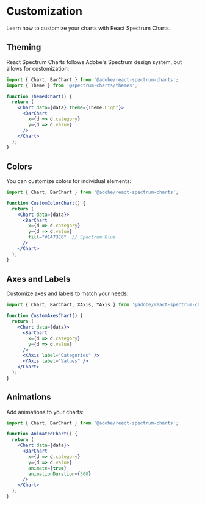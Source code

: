 <!-- Copyright 2025 Adobe. All rights reserved.
This file is licensed to you under the Apache License, Version 2.0 (the "License");
you may not use this file except in compliance with the License. You may obtain a copy
of the License at http://www.apache.org/licenses/LICENSE-2.0
Unless required by applicable law or agreed to in writing, software distributed under
the License is distributed on an "AS IS" BASIS, WITHOUT WARRANTIES OR REPRESENTATIONS
OF ANY KIND, either express or implied. See the License for the specific language
governing permissions and limitations under the License. -->

# Customization

Learn how to customize your charts with React Spectrum Charts.

## Theming

React Spectrum Charts follows Adobe's Spectrum design system, but allows for customization:

```jsx
import { Chart, BarChart } from '@adobe/react-spectrum-charts';
import { Theme } from '@spectrum-charts/themes';

function ThemedChart() {
  return (
    <Chart data={data} theme={Theme.Light}>
      <BarChart
        x={d => d.category}
        y={d => d.value}
      />
    </Chart>
  );
}
```

## Colors

You can customize colors for individual elements:

```jsx
import { Chart, BarChart } from '@adobe/react-spectrum-charts';

function CustomColorChart() {
  return (
    <Chart data={data}>
      <BarChart
        x={d => d.category}
        y={d => d.value}
        fill="#1473E6"  // Spectrum Blue
      />
    </Chart>
  );
}
```

## Axes and Labels

Customize axes and labels to match your needs:

```jsx
import { Chart, BarChart, XAxis, YAxis } from '@adobe/react-spectrum-charts';

function CustomAxesChart() {
  return (
    <Chart data={data}>
      <BarChart
        x={d => d.category}
        y={d => d.value}
      />
      <XAxis label="Categories" />
      <YAxis label="Values" />
    </Chart>
  );
}
```

## Animations

Add animations to your charts:

```jsx
import { Chart, BarChart } from '@adobe/react-spectrum-charts';

function AnimatedChart() {
  return (
    <Chart data={data}>
      <BarChart
        x={d => d.category}
        y={d => d.value}
        animate={true}
        animationDuration={500}
      />
    </Chart>
  );
}
``` 